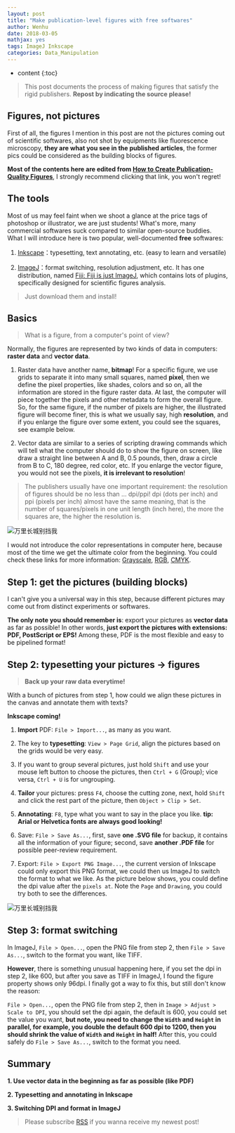 ```yaml
---
layout: post
title: "Make publication-level figures with free softwares"
author: Wenhu
date: 2018-03-05
mathjax: yes
tags: ImageJ Inkscape
categories: Data_Manipulation
---
```


* content
{:toc}

> This post documents the process of making figures that satisfy  the rigid publishers. **Repost by indicating the source please!**

## Figures, not pictures

First of all, the figures I mention in this post are not the pictures coming out of scientific softwares, also not shot by equipments like fluorescence microscopy, **they are what you see in the published articles**, the former pics could be considered as the building blocks of figures.

**Most of the contents here are edited from [How to Create Publication-Quality Figures](http://b.nanes.org/figures/index.html)**, I strongly recommend clicking that link, you won't regret!





## The tools

Most of us may feel faint when we shoot a glance at the price tags of photoshop or illustrator, we are just students! What's more, many commercial softwares suck compared to similar open-source buddies. What I will introduce here is two popular, well-documented **free** softwares: 

1. [Inkscape](https://inkscape.org/en/)：typesetting, text annotating, etc. (easy to learn and versatile)

2. [ImageJ](https://imagej.nih.gov/ij/)：format switching, resolution adjustment, etc. It has one distribution, named [Fiji: Fiji is just ImageJ](http://fiji.sc/), which contains lots of plugins, specifically designed for scientific figures analysis.

> Just download them and install!

## Basics

> What is a figure, from a computer's point of view?

Normally, the figures are represented by two kinds of data in computers: **raster data** and **vector data**.

1. Raster data have another name, **bitmap**! For a specific figure, we use grids to separate it into many small squares, named **pixel**, then we define the pixel properties, like shades, colors and so on, all the information are stored in the figure raster data. At last, the computer will piece together the pixels and other metadata to form the overall figure. So, for the same figure, if the number of pixels are higher, the illustrated figure will become finer, this is what we usually say, high **resolution**, and if you enlarge the figure over some extent, you could see the squares, see example below.

2. Vector data are similar to a series of scripting drawing commands which will tell what the computer should do to show the figure on screen, like draw a straight line between A and B, 0.5 pounds, then, draw a circle from B to C, 180 degree, red color, etc. If you enlarge the vector figure, you would not see the pixels, **it is irrelevant to resolution**!

> The publishers usually have one important requirement: the resolution of figures should be no less than ... dpi/ppi! dpi (dots per inch) and ppi (pixels per inch) almost have the same meaning, that is the number of squares/pixels in one unit length (inch here), the more the squares are, the higher the resolution is.

<img src = "http://res.cloudinary.com/dgnsud9ue/image/upload/v1519833016/raster-and-vector.jpg" alt = "万里长城别挡我">

I would not introduce the color representations in computer here, because most of the time we get the ultimate color from the beginning. You could check these links for more information: [Grayscale](https://en.wikipedia.org/wiki/Grayscale), [RGB](https://en.wikipedia.org/wiki/RGB_color_model), [CMYK](https://en.wikipedia.org/wiki/Subtractive_color).

## Step 1: get the pictures (building blocks)

I can't give you a universal way in this step, because different pictures may come out from distinct experiments or softwares.

**The only note you should remember is**: export your pictures as **vector data** as far as possible! In other words, **just export the pictures with extensions: PDF, PostScript or EPS!** Among these, PDF is the most flexible and easy to be pipelined format!

## Step 2: typesetting your pictures -> figures

> **Back up your raw data everytime!**

With a bunch of pictures from step 1, how could we align these pictures in the canvas and annotate them with texts?

**Inkscape coming!**

1. **Import** PDF: `File > Import...`, as many as you want.

2. The key to **typesetting**: `View > Page Grid`, align the pictures based on the grids would be very easy.

3. If you want to group several pictures, just hold `Shift` and use your mouse left button to choose the pictures, then `Ctrl + G` (Group); vice versa, `Ctrl + U` is for ungrouping.

4. **Tailor** your pictures: press `F4`, choose the cutting zone, next, hold `Shift` and click the rest part of the picture, then `Object > Clip > Set`.

5. **Annotating**: `F8`, type what you want to say in the place you like. **tip: Arial or Helvetica fonts are always good looking!**

6. Save: `File > Save As...`, first, save **one .SVG file** for backup, it contains all the information of your figure; second, save **another .PDF file** for possible peer-review requirement.

7. Export: `File > Export PNG Image...`, the current version of Inkscape could only export this PNG format, we could then us ImageJ to switch the format to what we like. As the picture below shows, you could define the dpi value after the `pixels at`. Note the `Page` and `Drawing`, you could try both to see the differences.

<img src = "http://res.cloudinary.com/dgnsud9ue/image/upload/v1519833015/Inkscape-export.jpg" alt = "万里长城别挡我">

## Step 3: format switching

In ImageJ, `File > Open...`, open the PNG file from step 2, then `File > Save As...`, switch to the format you want, like TIFF.

**However**, there is something unusual happening here, if you set the dpi in step 2, like 600, but after you save as TIFF in ImageJ, I found the figure property shows only 96dpi. I finally got a way to fix this, but still don't know the reason:

`File > Open...`, open the PNG file from step 2, then in `Image > Adjust > Scale to DPI`, you should set the dpi again, the default is 600, you could set the value you want, **but note, you need to change the `Width` and `Height` in parallel, for example, you double the default 600 dpi to 1200, then you should shrink the value of `Width` and `Height` in half!** After this, you could safely do `File > Save As...`, switch to the format you need.

## Summary

**1. Use vector data in the beginning as far as possible (like PDF)**

**2. Typesetting and annotating in Inkscape**

**3. Switching DPI and format in ImageJ**


> Please subscribe [RSS](http://bioinfostar.com/feed.xml) if you wanna receive my newest post! 
